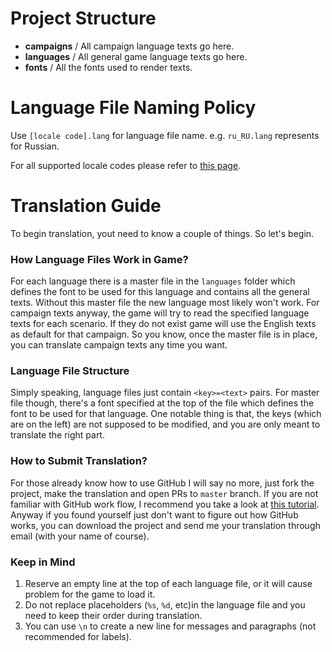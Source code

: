 # Project Structure

* **campaigns** / All campaign language texts go here.
* **languages** / All general game language texts go here.
* **fonts** / All the fonts used to render texts.

# Language File Naming Policy

Use `[locale code].lang` for language file name. e.g. `ru_RU.lang` represents for Russian.

For all supported locale codes please refer to [this page](http://www.oracle.com/technetwork/java/javase/java8locales-2095355.html).

# Translation Guide

To begin translation, yout need to know a couple of things. So let's begin.

### How Language Files Work in Game?

For each language there is a master file in the `languages` folder which defines the font to be used for this language and contains all the general texts. Without this master file the new language most likely won't work. For campaign texts anyway, the game will try to read the specified language texts for each scenario. If they do not exist game will use the English texts as default for that campaign. So you know, once the master file is in place, you can translate campaign texts any time you want.

### Language File Structure

Simply speaking, language files just contain `<key>=<text>` pairs. For master file though, there's a font specified at the top of the file which defines the font to be used for that language. One notable thing is that, the keys (which are on the left) are not supposed to be modified, and you are only meant to translate the right part.

### How to Submit Translation?

For those already know how to use GitHub I will say no more, just fork the project, make the translation and open PRs to `master` branch. If you are not familiar with GitHub work flow, I recommend you take a look at [this tutorial](https://guides.github.com/activities/forking/). Anyway if you found yourself just don't want to figure out how GitHub works, you can download the project and send me your translation through email (with your name of course).

### Keep in Mind

1. Reserve an empty line at the top of each language file, or it will cause problem for the game to load it.
2. Do not replace placeholders (`%s`, `%d`, etc)in the language file and you need to keep their order during translation.
3. You can use `\n` to create a new line for messages and paragraphs (not recommended for labels).

